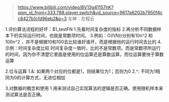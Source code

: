 
> https://www.bilibili.com/video/BV13g41157hK?spm_id_from=333.788.player.switch&vd_source=9617a6202b7950f4cc8427b1cfd96eb2&p=3
> 左神：左程云


1.评价算法流程的好坏：$1_testFN
    1.先看时间复杂度的指标
    2.再分析不同数据样本下的实际运行时间，也就是常数项时间。
    3.例如：O(f(N))分别有10n^2  和 100n^2 ，并不是根据10和100去比较谁好谁坏，而是根据他的运行时间去比的
    4.示例：时间复杂度比较
        时间复杂度一致时，比的不是常数项。而是常数项所运行的时间，因为你不清楚它里面是使用的位运算还是算数运算，而位运算要快于算数运算

2.位与运算
    1.&: 如果两个对应的位都是1，则结果位为1；否则为0
    2.^: 不同为1相同为0的计算方式，无进位相加

3.对数器的概念和使用
    1.用来测试自己实现算法的逻辑是否正确。使用随机样本来测试算法是否正确。

